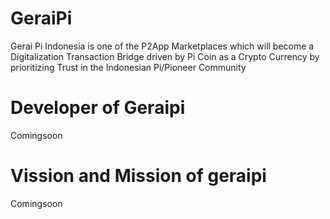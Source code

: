 # GeraiPi
Gerai Pi Indonesia is one of the P2App Marketplaces which will become a Digitalization Transaction Bridge driven by Pi Coin as a Crypto Currency by prioritizing Trust in the Indonesian Pi/Pioneer Community

# Developer of Geraipi
Comingsoon

# Vission and Mission of geraipi
Comingsoon
